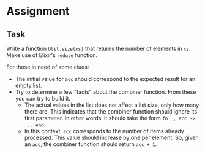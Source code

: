 # Assignment

## Task

Write a function `Util.size(xs)` that returns the number of elements in `xs`.
Make use of Elixir's `reduce` function.

For those in need of some clues:

* The initial value for `acc` should correspond to the expected result for an empty list.
* Try to determine a few "facts" about the combiner function. From these you can try to build it.
  * The actual values in the list does not affect a list size, only how many there are. This indicates that the combiner function should ignore its first parameter.
    In other words, it should take the form `fn _, acc -> ... end`.
  * In this context, `acc` corresponds to the number of items already processed. This value should increase by one per element. So, given an `acc`, the combiner
    function should return `acc + 1`.

